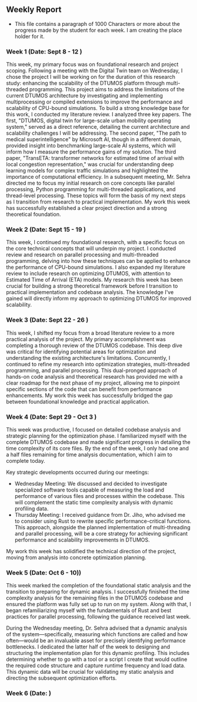 ## Weekly Report
- This file contains a paragraph of 1000 Characters or more about the progress made by the student for each week. I am creating the place holder for it.

### Week 1 (Date: Sept 8 - 12   )
This week, my primary focus was on foundational research and project scoping. Following a meeting with the Digital Twin team on Wednesday, I chose the project I will be working on for the duration of this research study: enhancing the scalability of the DTUMOS platform through multi-threaded programming. This project aims to address the limitations of the current DTUMOS architecture by investigating and implementing multiprocessing or compiled extensions to improve the performance and scalability of CPU-bound simulations. To build a strong knowledge base for this work, I conducted my literature review. I analyzed three key papers. The first, "DTUMOS, digital twin for large-scale urban mobility operating system," served as a direct reference, detailing the current architecture and scalability challenges I will be addressing. The second paper, "The path to medical superintelligence" by Microsoft AI, though in a different domain, provided insight into benchmarking large-scale AI systems, which will inform how I measure the performance gains of my solution. The third paper, "TransETA: transformer networks for estimated time of arrival with local congestion representation," was crucial for understanding deep learning models for complex traffic simulations and highlighted the importance of computational efficiency. In a subsequent meeting, Mr. Sehra directed me to focus my initial research on core concepts like parallel processing, Python programming for multi-threaded applications, and thread-level processing. These topics will form the basis of my next steps as I transition from research to practical implementation. My work this week has successfully established a clear project direction and a strong theoretical foundation.

### Week 2 (Date: Sept 15 - 19  )
This week, I continued my foundational research, with a specific focus on the core technical concepts that will underpin my project. I conducted review and research on parallel processing and multi-threaded programming, delving into how these techniques can be applied to enhance the performance of CPU-bound simulations. I also expanded my literature review to include research on optimizing DTUMOS, with attention to Estimated Time of Arrival (ETA) models. My research this week has been crucial for building a strong theoretical framework before I transition to practical implementation and codebase analysis. The knowledge I've gained will directly inform my approach to optimizing DTUMOS for improved scalability.

### Week 3 (Date: Sept 22 - 26  )
This week, I shifted my focus from a broad literature review to a more practical analysis of the project. My primary accomplishment was completing a thorough review of the DTUMOS codebase. This deep dive was critical for identifying potential areas for optimization and understanding the existing architecture's limitations. Concurrently, I continued to refine my research into optimization strategies, multi-threaded programming, and parallel processing. This dual-pronged approach of hands-on code analysis and theoretical research has provided me with a clear roadmap for the next phase of my project, allowing me to pinpoint specific sections of the code that can benefit from performance enhancements. My work this week has successfully bridged the gap between foundational knowledge and practical application.

### Week 4 (Date: Sept 29 - Oct 3  )
This week was  productive, I focused on detailed codebase analysis and strategic planning for the optimization phase. I familiarized myself with the complete DTUMOS codebase and made significant progress in detailing the time complexity of its core files. By the end of the week, I only had one and a half files remaining for time analysis documentation, which I aim to complete today.

Key strategic developments occurred during our meetings:
- Wednesday Meeting: We discussed and decided to investigate specialized software tools capable of measuring the load and performance of various files and processes within the codebase. This will complement the static time complexity analysis with dynamic profiling data.
- Thursday Meeting: I received guidance from Dr. Jiho, who advised me to consider using Rust to rewrite specific performance-critical functions. This approach, alongside the planned implementation of multi-threading and parallel processing, will be a core strategy for achieving significant performance and scalability improvements in DTUMOS.

My work this week has solidified the technical direction of the project, moving from analysis into concrete optimization planning.

### Week 5 (Date: Oct 6 - 10))
This week marked the completion of the foundational static analysis and the transition to preparing for dynamic analysis. I successfully finished the time complexity analysis for the remaining files in the DTUMOS codebase and ensured the platform was fully set up to run on my system. Along with that, I began refamiliarizing myself with the fundamentals of Rust and best practices for parallel processing, following the guidance received last week.

During the Wednesday meeting, Dr. Sehra advised that a dynamic analysis of the system—specifically, measuring which functions are called and how often—would be an invaluable asset for precisely identifying performance bottlenecks. I dedicated the latter half of the week to designing and structuring the implementation plan for this dynamic profiling. This includes determining whether to go with a tool or a script I create that would outline the required code structure and capture runtime frequency and load data. This dynamic data will be crucial for validating my static analysis and directing the subsequent optimization efforts.

### Week 6 (Date:   )
